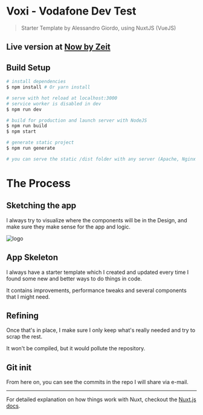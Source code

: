 # Voxi - Vodafone Dev Test

> Starter Template by Alessandro Giordo, using NuxtJS (VueJS)

## Live version at [Now by Zeit](https://vodafone-abmyzhfaiw.now.sh/)

## Build Setup

```bash
# install dependencies
$ npm install # Or yarn install

# serve with hot reload at localhost:3000
# service worker is disabled in dev
$ npm run dev

# build for production and launch server with NodeJS
$ npm run build
$ npm start

# generate static project
$ npm run generate

# you can serve the static /dist folder with any server (Apache, Nginx and so on...)
```

# The Process

## Sketching the app

I always try to visualize where the components will be in the Design, and make sure they make sense for the app and logic.

![logo]

[logo]: https://moustachedesign.xyz/voxi-fone/process.jpg

## App Skeleton

I always have a starter template which I created and updated every time I found some new and better ways to do things in code.

It contains improvements, performance tweaks and several components that I might need.

## Refining

Once that's in place, I make sure I only keep what's really needed and try to scrap the rest.

It won't be compiled, but it would pollute the repository.

## Git init

From here on, you can see the commits in the repo I will share via e-mail.

---

For detailed explanation on how things work with Nuxt, checkout the [Nuxt.js docs](https://github.com/nuxt/nuxt.js).

